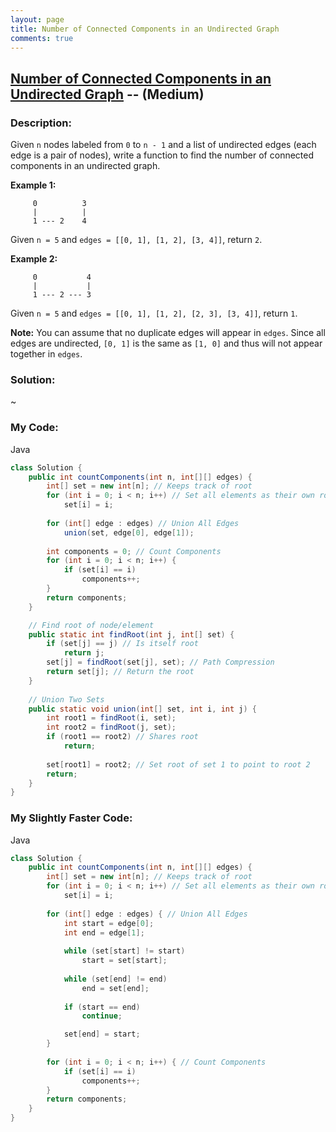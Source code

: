 ```yaml
---
layout: page
title: Number of Connected Components in an Undirected Graph
comments: true
---
```


## [Number of Connected Components in an Undirected Graph](https://leetcode.com/problems/number-of-connected-components-in-an-undirected-graph/description/) -- (Medium)

### Description:
Given `n` nodes labeled from `0` to `n - 1` and a list of undirected edges (each edge is a pair of nodes), 
write a function to find the number of connected components in an undirected graph.  
  
**Example 1:**
```
     0          3
     |          |
     1 --- 2    4
```
Given `n = 5` and `edges = [[0, 1], [1, 2], [3, 4]]`, return `2`.  
  
**Example 2:**
```
     0           4
     |           |
     1 --- 2 --- 3
```
Given `n = 5` and `edges = [[0, 1], [1, 2], [2, 3], [3, 4]]`, return `1`.  
  
**Note:**
You can assume that no duplicate edges will appear in `edges`. 
Since all edges are undirected, `[0, 1]` is the same as `[1, 0]` and thus will not appear together in `edges`.  
  
### Solution:
~
  
### My Code:
Java
```java
class Solution {
    public int countComponents(int n, int[][] edges) {
        int[] set = new int[n]; // Keeps track of root
        for (int i = 0; i < n; i++) // Set all elements as their own root
            set[i] = i;
        
        for (int[] edge : edges) // Union All Edges
            union(set, edge[0], edge[1]);
        
        int components = 0; // Count Components
        for (int i = 0; i < n; i++) {
            if (set[i] == i)
                components++;       
        }
        return components;
    }

    // Find root of node/element
    public static int findRoot(int j, int[] set) {
        if (set[j] == j) // Is itself root
            return j;
        set[j] = findRoot(set[j], set); // Path Compression
        return set[j]; // Return the root
    }
    
    // Union Two Sets
    public static void union(int[] set, int i, int j) {
        int root1 = findRoot(i, set); 
        int root2 = findRoot(j, set);
        if (root1 == root2) // Shares root
            return;
        
        set[root1] = root2; // Set root of set 1 to point to root 2
        return;
    }
}
```

### My Slightly Faster Code:
Java
```java
class Solution {
    public int countComponents(int n, int[][] edges) {
        int[] set = new int[n]; // Keeps track of root
        for (int i = 0; i < n; i++) // Set all elements as their own root
            set[i] = i;
        
        for (int[] edge : edges) { // Union All Edges
            int start = edge[0];
            int end = edge[1];
            
            while (set[start] != start)
                start = set[start];
            
            while (set[end] != end)
                end = set[end];
            
            if (start == end)
                continue;

            set[end] = start;
        }
        
        for (int i = 0; i < n; i++) { // Count Components
            if (set[i] == i)
                components++;       
        }
        return components;
    }
}
```
